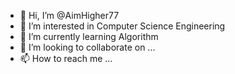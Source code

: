 - 👋 Hi, I’m @AimHigher77
- 👀 I’m interested in Computer Science Engineering
- 🌱 I’m currently learning Algorithm
- 💞️ I’m looking to collaborate on ...
- 📫 How to reach me ...

<!---
AimHigher77/AimHigher77 is a ✨ special ✨ repository because its `README.md` (this file) appears on your GitHub profile.
You can click the Preview link to take a look at your changes.
--->
